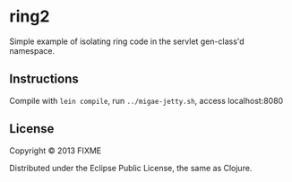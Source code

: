 # ring2

Simple example of isolating ring code in the servlet gen-class'd
namespace.

## Instructions

Compile with `lein compile`, run `../migae-jetty.sh`, access localhost:8080

## License

Copyright © 2013 FIXME

Distributed under the Eclipse Public License, the same as Clojure.
